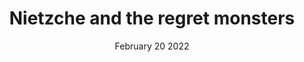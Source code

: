 ---
title: "Nietzche and the regret monsters"
date: 'February 20 2022'
excerpt: "This is the excerpt"
cover_image: '/images/posts/image-1.jpg'
---